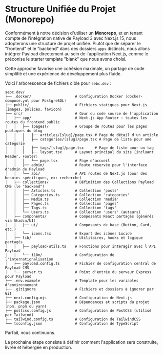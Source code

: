 # Structure Unifiée du Projet (Monorepo)

Conformément à notre décision d'utiliser un **Monorepo**, et en tenant compte de l'intégration native de Payload 3 avec Next.js 15, nous adopterons une structure de projet unifiée. Plutôt que de séparer le "frontend" et le "backend" dans des dossiers `apps` distincts, nous allons intégrer Payload directement au sein de l'application Next.js, comme le préconise le starter template "blank" que nous avons choisi.

Cette approche favorise une cohésion maximale, un partage de code simplifié et une expérience de développement plus fluide.

Voici l'arborescence de fichiers cible pour `sebc.dev` :

```plaintext
sebc.dev/
├── .docker/                    # Configuration Docker (docker-compose.yml pour PostgreSQL)
├── public/                     # Fichiers statiques pour Next.js (images, polices, favicon)
├── src/                        # Cœur du code source de l'application
│   ├── app/                    # Next.js App Router : toutes les routes du frontend public
│   │   ├── (pages)/            # Groupe de routes pour les pages publiques du blog
│   │   │   ├── articles/[slug]/page.tsx # Page de détail d'un article
│   │   │   ├── categories/[slug]/page.tsx # Page de liste pour une catégorie
│   │   │   ├── tags/[slug]/page.tsx     # Page de liste pour un tag
│   │   │   ├── layout.tsx      # Layout principal du site (incluant Header, Footer)
│   │   │   └── page.tsx        # Page d'accueil
│   │   ├── admin/              # Route réservée pour l'interface d'admin de Payload
│   │   └── api/                # API routes de Next.js (pour des besoins spécifiques, ex: recherche)
│   ├── collections/            # Définition des Collections Payload CMS (le "backend")
│   │   ├── Articles.ts         # Collection 'posts'
│   │   ├── Categories.ts       # Collection 'categories'
│   │   ├── Media.ts            # Collection 'media'
│   │   ├── Pages.ts            # Collection 'pages'
│   │   ├── Tags.ts             # Collection 'tags'
│   │   └── Users.ts            # Collection 'users' (auteurs)
│   ├── components/             # Composants React partagés (générés via Shadcn/UI)
│   │   ├── ui/                 # Composants de base (Button, Card, etc.)
│   │   └── icons.tsx           # Export des icônes Lucide
│   ├── lib/                    # Utilitaires, hooks et logique partagés
│   │   ├── payload-utils.ts    # Fonctions pour interagir avec l'API Payload
│   │   └── i18n/               # Configuration de l'internationalisation
│   ├── payload.config.ts       # Fichier de configuration central de Payload CMS
│   └── server.ts               # Point d'entrée du serveur Express pour Payload
├── .env.example                # Template pour les variables d'environnement
├── .gitignore                  # Fichiers et dossiers à ignorer par Git
├── next.config.mjs             # Configuration de Next.js
├── package.json                # Dépendances et scripts du projet (npm, pnpm ou yarn)
├── postcss.config.js           # Configuration de PostCSS (utilisé par Tailwind)
├── tailwind.config.ts          # Configuration de TailwindCSS
└── tsconfig.json               # Configuration de TypeScript
```

Parfait, nous continuons.

La prochaine étape consiste à définir comment l'application sera construite, livrée et hébergée en production.
